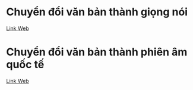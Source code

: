 # Chuyển đổi văn bản thành giọng nói
[Link Web](https://soundoftext.com/)

#  Chuyển đổi văn bản thành phiên âm quốc tế
[Link Web](https://tophonetics.com/)
